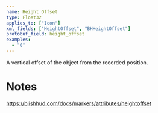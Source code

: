 ```yaml
---
name: Height Offset
type: Float32
applies_to: ["Icon"]
xml_fields: ["HeightOffset", "BHHeightOffset"]
protobuf_field: height_offset
examples:
  - "0"
---
```

A vertical offset of the object from the recorded position.

Notes
=====
https://blishhud.com/docs/markers/attributes/heightoffset
